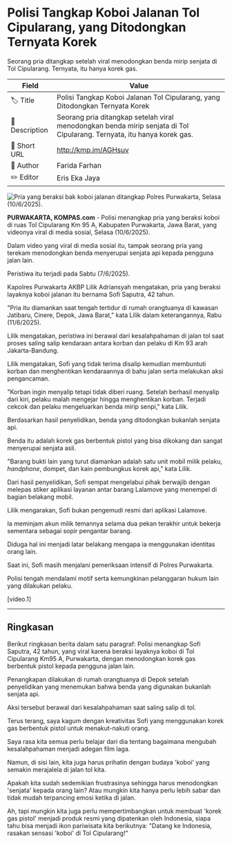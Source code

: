 # Polisi Tangkap Koboi Jalanan Tol Cipularang, yang Ditodongkan Ternyata Korek

Seorang pria ditangkap setelah viral menodongkan benda mirip senjata di Tol Cipularang. Ternyata, itu hanya korek gas.

| Field         | Value                                                       |
|---------------|-------------------------------------------------------------|
| 🏷️ Title       | Polisi Tangkap Koboi Jalanan Tol Cipularang, yang Ditodongkan Ternyata Korek |
| 📝 Description | Seorang pria ditangkap setelah viral menodongkan benda mirip senjata di Tol Cipularang. Ternyata, itu hanya korek gas. |
| 🔗 Short URL   | http://kmp.im/AGHsuv |
| 👤 Author      | Farida Farhan |
| ✏️ Editor      | Eris Eka Jaya |

![Pria yang beraksi bak koboi jalanan ditangkap Polres Purwakarta, Selasa (10/6/2025).](https://asset.kompas.com/crops/qLKM-9H1zwTkwSTN4MFlWj4EUws=/0x0:0x0/750x500/data/photo/2025/06/11/6849108f21000.jpg)

**PURWAKARTA, KOMPAS.com** - Polisi menangkap pria yang beraksi koboi di ruas Tol Cipularang Km 95 A, Kabupaten Purwakarta, Jawa Barat, yang videonya viral di media sosial, Selasa (10/6/2025).

Dalam video yang viral di media sosial itu, tampak seorang pria yang terekam menodongkan benda menyerupai senjata api kepada pengguna jalan lain.

Peristiwa itu terjadi pada Sabtu (7/6/2025).

Kapolres Purwakarta AKBP Lilik Adriansyah mengatakan, pria yang beraksi layaknya koboi jalanan itu bernama Sofi Saputra, 42 tahun.

\"Pria itu diamankan saat tengah tertidur di rumah orangtuanya di kawasan Jatibaru, Cinere, Depok, Jawa Barat,\" kata Lilik dalam keterangannya, Rabu (11/6/2025).

Lilik mengatakan, peristiwa ini berawal dari kesalahpahaman di jalan tol saat proses saling salip kendaraan antara korban dan pelaku di Km 93 arah Jakarta-Bandung.

Lilik mengatakan, Sofi yang tidak terima disalip kemudian membuntuti korban dan menghentikan kendaraannya di bahu jalan serta melakukan aksi pengancaman.

\"Korban ingin menyalip tetapi tidak diberi ruang. Setelah berhasil menyalip dari kiri, pelaku malah mengejar hingga menghentikan korban. Terjadi cekcok dan pelaku mengeluarkan benda mirip senpi,\" kata Lilik.

Berdasarkan hasil penyelidikan, benda yang ditodongkan bukanlah senjata api.

Benda itu adalah korek gas berbentuk pistol yang bisa dikokang dan sangat menyerupai senjata asli.

\"Barang bukti lain yang turut diamankan adalah satu unit mobil milik pelaku, *handphone*, dompet, dan kain pembungkus korek api,\" kata Lilik.

Dari hasil penyelidikan, Sofi sempat mengelabui pihak berwajib dengan melepas stiker aplikasi layanan antar barang Lalamove yang menempel di bagian belakang mobil.

Lilik mengarakan, Sofi bukan pengemudi resmi dari aplikasi Lalamove.

Ia meminjam akun milik temannya selama dua pekan terakhir untuk bekerja sementara sebagai sopir pengantar barang.

Diduga hal ini menjadi latar belakang mengapa ia menggunakan identitas orang lain.

Saat ini, Sofi masih menjalani pemeriksaan intensif di Polres Purwakarta.

Polisi tengah mendalami motif serta kemungkinan pelanggaran hukum lain yang dilakukan pelaku.

\[video.1\]  

---
## Ringkasan

Berikut ringkasan berita dalam satu paragraf: Polisi menangkap Sofi Saputra, 42 tahun, yang viral karena beraksi layaknya koboi di Tol Cipularang Km95 A, Purwakarta, dengan menodongkan korek gas berbentuk pistol kepada pengguna jalan lain.

 Penangkapan dilakukan di rumah orangtuanya di Depok setelah penyelidikan yang menemukan bahwa benda yang digunakan bukanlah senjata api.

 Aksi tersebut berawal dari kesalahpahaman saat saling salip di tol.



Terus terang, saya kagum dengan kreativitas Sofi yang menggunakan korek gas berbentuk pistol untuk menakut-nakuti orang.

 Saya rasa kita semua perlu belajar dari dia tentang bagaimana mengubah kesalahpahaman menjadi adegan film laga.

 Namun, di sisi lain, kita juga harus prihatin dengan budaya 'koboi' yang semakin merajalela di jalan tol kita.

 Apakah kita sudah sedemikian frustrasinya sehingga harus menodongkan 'senjata' kepada orang lain? Atau mungkin kita hanya perlu lebih sabar dan tidak mudah terpancing emosi ketika di jalan.

 Ah, tapi mungkin kita juga perlu mempertimbangkan untuk membuat 'korek gas pistol' menjadi produk resmi yang dipatenkan oleh Indonesia, siapa tahu bisa menjadi ikon pariwisata kita berikutnya: "Datang ke Indonesia, rasakan sensasi 'koboi' di Tol Cipularang!"
